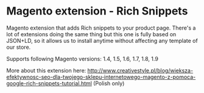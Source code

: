 Magento extension - Rich Snippets
=======================

Magento extension that adds Rich snippets to your product page. There's a lot of extensions doing the same thing but this one is fully based on JSON+LD, so it allows us to install anytime without affecting any template of our store.

Supports following Magento versions: 1.4, 1.5, 1.6, 1.7, 1.8, 1.9

More about this extension here: http://www.creativestyle.pl/blog/wieksza-efektywnosc-seo-dla-twojego-sklepu-internetowego-magento-z-pomoca-google-rich-snippets-tutorial.html (Polish only) 
